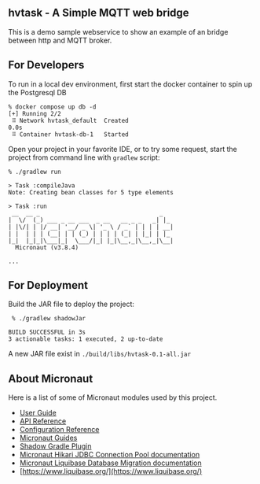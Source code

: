 ## hvtask - A Simple MQTT web bridge
This is a demo sample webservice to show an example of an bridge between http and MQTT broker.

## For Developers
To run in a local dev environment, first start the docker container to spin up the Postgresql DB

```shell
% docker compose up db -d
[+] Running 2/2
 ⠿ Network hvtask_default  Created                                                                                                                                                                               0.0s
 ⠿ Container hvtask-db-1   Started      
```
Open your project in your favorite IDE, or to try some request, start the project from command line with `gradlew` script:
```shell
% ./gradlew run

> Task :compileJava
Note: Creating bean classes for 5 type elements

> Task :run
 __  __ _                                  _   
|  \/  (_) ___ _ __ ___  _ __   __ _ _   _| |_ 
| |\/| | |/ __| '__/ _ \| '_ \ / _` | | | | __|
| |  | | | (__| | | (_) | | | | (_| | |_| | |_ 
|_|  |_|_|\___|_|  \___/|_| |_|\__,_|\__,_|\__|
  Micronaut (v3.8.4)

...
```

## For Deployment
Build the JAR file to deploy the project:
```shell
 % ./gradlew shadowJar

BUILD SUCCESSFUL in 3s
3 actionable tasks: 1 executed, 2 up-to-date

```
A new JAR file exist in `./build/libs/hvtask-0.1-all.jar`


## About Micronaut
Here is a list of some of Micronaut modules used by this project.
- [User Guide](https://docs.micronaut.io/3.8.4/guide/index.html)
- [API Reference](https://docs.micronaut.io/3.8.4/api/index.html)
- [Configuration Reference](https://docs.micronaut.io/3.8.4/guide/configurationreference.html)
- [Micronaut Guides](https://guides.micronaut.io/index.html)
- [Shadow Gradle Plugin](https://plugins.gradle.org/plugin/com.github.johnrengelman.shadow)
- [Micronaut Hikari JDBC Connection Pool documentation](https://micronaut-projects.github.io/micronaut-sql/latest/guide/index.html#jdbc)
- [Micronaut Liquibase Database Migration documentation](https://micronaut-projects.github.io/micronaut-liquibase/latest/guide/index.html)
- [https://www.liquibase.org/](https://www.liquibase.org/)
